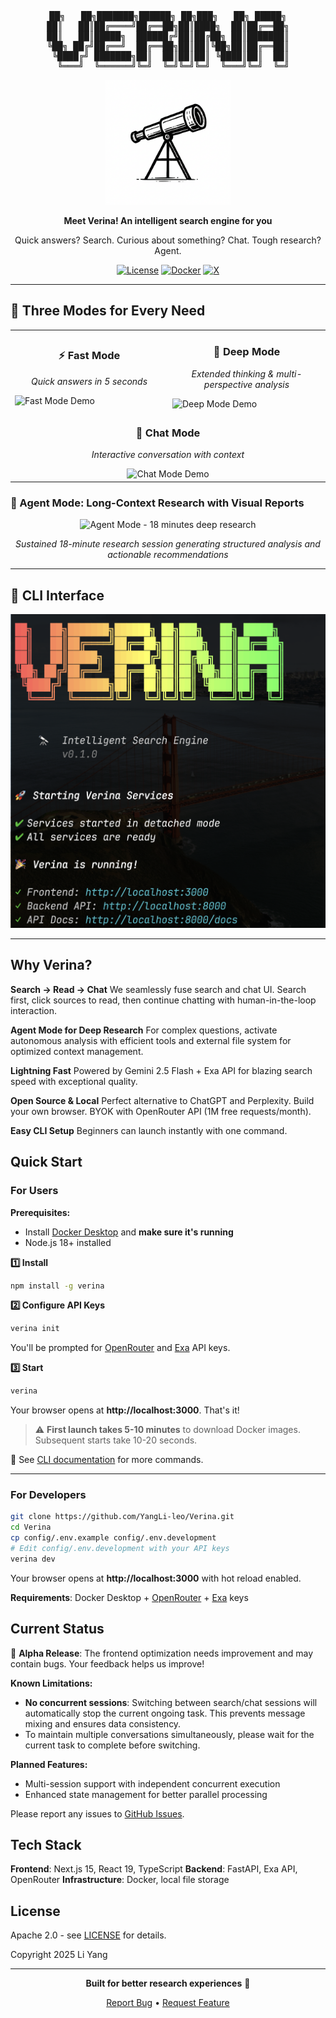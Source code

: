 <div align="center">

<pre>
██╗   ██╗███████╗██████╗ ██╗███╗   ██╗ █████╗
██║   ██║██╔════╝██╔══██╗██║████╗  ██║██╔══██╗
██║   ██║█████╗  ██████╔╝██║██╔██╗ ██║███████║
╚██╗ ██╔╝██╔══╝  ██╔══██╗██║██║╚██╗██║██╔══██║
 ╚████╔╝ ███████╗██║  ██║██║██║ ╚████║██║  ██║
  ╚═══╝  ╚══════╝╚═╝  ╚═╝╚═╝╚═╝  ╚═══╝╚═╝  ╚═╝
</pre>

<img src="docs/images/logo.png" alt="Verina" width="200">

**Meet Verina! An intelligent search engine for you**

Quick answers? Search. Curious about something? Chat. Tough research? Agent.

[![License](https://img.shields.io/badge/License-Apache%202.0-blue.svg)](LICENSE)
[![Docker](https://img.shields.io/badge/Docker-Ready-blue)](https://www.docker.com/)
[![X](https://img.shields.io/badge/X-@YangLi__leo-000000?logo=x&logoColor=white)](https://x.com/YangLi_leo)

</div>

---

## 🎥 Three Modes for Every Need

<table>
  <tr>
    <td width="50%">
      <h3 align="center">⚡ Fast Mode</h3>
      <p align="center"><i>Quick answers in 5 seconds</i></p>
      <img src="docs/images/demo-fast-mode.gif" alt="Fast Mode Demo" width="100%">
    </td>
    <td width="50%">
      <h3 align="center">🧠 Deep Mode</h3>
      <p align="center"><i>Extended thinking & multi-perspective analysis</i></p>
      <img src="docs/images/demo-deep-mode.gif" alt="Deep Mode Demo" width="100%">
    </td>
  </tr>
  <tr>
    <td colspan="2">
      <h3 align="center">💬 Chat Mode</h3>
      <p align="center"><i>Interactive conversation with context</i></p>
      <div align="center">
        <img src="docs/images/chat-demo.gif" alt="Chat Mode Demo" width="70%">
      </div>
    </td>
  </tr>
</table>

### 🤖 Agent Mode: Long-Context Research with Visual Reports

<div align="center">
<img src="docs/images/deep-search-demo-compressed.gif" alt="Agent Mode - 18 minutes deep research" width="80%">
<p><i>Sustained 18-minute research session generating structured analysis and actionable recommendations</i></p>
</div>

---

## 📸 CLI Interface

<div align="center">
<img src="docs/images/screenshot-cli.png" alt="Verina CLI" width="800">
</div>

---

## Why Verina?

**Search → Read → Chat**
We seamlessly fuse search and chat UI. Search first, click sources to read, then continue chatting with human-in-the-loop interaction.

**Agent Mode for Deep Research**
For complex questions, activate autonomous analysis with efficient tools and external file system for optimized context management.

**Lightning Fast**
Powered by Gemini 2.5 Flash + Exa API for blazing search speed with exceptional quality.

**Open Source & Local**
Perfect alternative to ChatGPT and Perplexity. Build your own browser. BYOK with OpenRouter API (1M free requests/month).

**Easy CLI Setup**
Beginners can launch instantly with one command.

## Quick Start

### For Users

**Prerequisites:**
- Install [Docker Desktop](https://docs.docker.com/get-docker/) and **make sure it's running**
- Node.js 18+ installed

**1️⃣ Install**
```bash
npm install -g verina
```

**2️⃣ Configure API Keys**
```bash
verina init
```

You'll be prompted for [OpenRouter](https://openrouter.ai/keys) and [Exa](https://exa.ai/) API keys.

**3️⃣ Start**
```bash
verina
```

Your browser opens at **http://localhost:3000**. That's it!

> ⚠️ **First launch takes 5-10 minutes** to download Docker images. Subsequent starts take 10-20 seconds.

📖 See [CLI documentation](packages/cli/README.md) for more commands.

---

### For Developers

```bash
git clone https://github.com/YangLi-leo/Verina.git
cd Verina
cp config/.env.example config/.env.development
# Edit config/.env.development with your API keys
verina dev
```

Your browser opens at **http://localhost:3000** with hot reload enabled.

**Requirements**: Docker Desktop + [OpenRouter](https://openrouter.ai/keys) + [Exa](https://exa.ai/) keys

## Current Status

🚧 **Alpha Release**: The frontend optimization needs improvement and may contain bugs. Your feedback helps us improve!

**Known Limitations:**
- **No concurrent sessions**: Switching between search/chat sessions will automatically stop the current ongoing task. This prevents message mixing and ensures data consistency.
- To maintain multiple conversations simultaneously, please wait for the current task to complete before switching.

**Planned Features:**
- Multi-session support with independent concurrent execution
- Enhanced state management for better parallel processing

Please report any issues to [GitHub Issues](https://github.com/YangLi-leo/Verina/issues).

## Tech Stack

**Frontend**: Next.js 15, React 19, TypeScript
**Backend**: FastAPI, Exa API, OpenRouter
**Infrastructure**: Docker, local file storage

## License

Apache 2.0 - see [LICENSE](LICENSE) for details.

Copyright 2025 Li Yang

---

<div align="center">

**Built for better research experiences** 🔬

[Report Bug](https://github.com/YangLi-leo/Verina/issues) • [Request Feature](https://github.com/YangLi-leo/Verina/issues)

</div>

